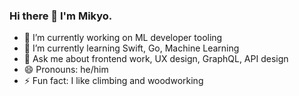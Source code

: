 ### Hi there 👋 I'm Mikyo.

- 🔭 I’m currently working on ML developer tooling
- 🌱 I’m currently learning Swift, Go, Machine Learning
- 💬 Ask me about frontend work, UX design, GraphQL, API design
- 😄 Pronouns: he/him
- ⚡ Fun fact: I like climbing and woodworking
